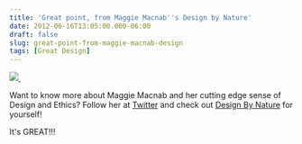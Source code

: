 ```yaml
---
title: 'Great point, from Maggie Macnab''s Design by Nature'
date: 2012-06-16T13:05:00.000-06:00
draft: false
slug: great-point-from-maggie-macnab-design
tags: [Great Design]
---
```


[![](/images/blog/legacy/blogger-image-1601148994.jpg) ](/images/blog/legacy/blogger-image-1601148994.jpg)

  

  

Want to know more about Maggie Macnab and her cutting edge sense of Design and Ethics? Follow her at [Twitter](https://twitter.com/#%21/search/users/maggie%20macnab) and check out [Design By Nature](http://www.amazon.com/Design-Nature-Universal-Principles-Voices/dp/0321747763) for yourself!

It's GREAT!!!